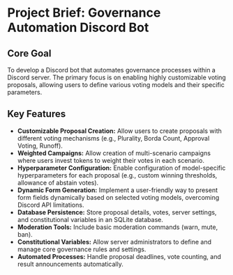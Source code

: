 # Project Brief: Governance Automation Discord Bot

## Core Goal

To develop a Discord bot that automates governance processes within a Discord server. The primary focus is on enabling highly customizable voting proposals, allowing users to define various voting models and their specific parameters.

## Key Features

*   **Customizable Proposal Creation:** Allow users to create proposals with different voting mechanisms (e.g., Plurality, Borda Count, Approval Voting, Runoff).
*   **Weighted Campaigns:** Allow creation of multi-scenario campaigns where users invest tokens to weight their votes in each scenario.
*   **Hyperparameter Configuration:** Enable configuration of model-specific hyperparameters for each proposal (e.g., custom winning thresholds, allowance of abstain votes).
*   **Dynamic Form Generation:** Implement a user-friendly way to present form fields dynamically based on selected voting models, overcoming Discord API limitations.
*   **Database Persistence:** Store proposal details, votes, server settings, and constitutional variables in an SQLite database.
*   **Moderation Tools:** Include basic moderation commands (warn, mute, ban).
*   **Constitutional Variables:** Allow server administrators to define and manage core governance rules and settings.
*   **Automated Processes:** Handle proposal deadlines, vote counting, and result announcements automatically.